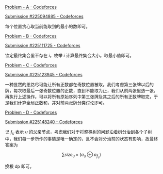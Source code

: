 [Problem - A - Codeforces](https://codeforces.com/contest/1882/problem/A)

[Submission #225094885 - Codeforces](https://codeforces.com/contest/1882/submission/225094885)

每个位置贪心取当前能取到的最小的数即可。

[Problem - B - Codeforces](https://codeforces.com/contest/1882/problem/B)

[Submission #225111725 - Codeforces](https://codeforces.com/contest/1882/submission/225111725)

钦定最终集合里不存在 $i$，枚举 $i$ 计算最终集合大小，取最小值即可。

[Problem - C - Codeforces](https://codeforces.com/contest/1882/problem/C)

[Submission #225123945 - Codeforces](https://codeforces.com/contest/1882/submission/225123945)

一种显然的思路尽可能让所有正数都在奇数位置被取，我们考虑第三张牌以后的牌，每次取最后一张奇数位置的正数，直到不能取为止，我们从前两张里选一张，再执行上述操作，可以将所有原始序列中第三张牌及其之后的所有正数牌取完，于是我们计算全局正数和，并对前两张牌分类讨论即可。

[Problem - D - Codeforces](https://codeforces.com/contest/1882/problem/D)

[Submission #225148240 - Codeforces](https://codeforces.com/contest/1882/submission/225148240)

记 $f_u$ 表示 $u$ 的父亲节点，考虑我们对于将整棵树的问题沿着树分治到各个子树中，我们每一步所作的事情是唯一确定的，且不会对分治前的状态有影响，故最终答案为

$$
\sum size_u\times (a_u\oplus a_{f_u})
$$

换根 dp 即可。
